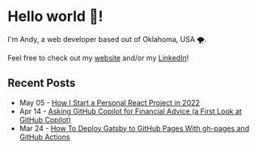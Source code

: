  # Hello world 👋!
 I'm Andy, a web developer based out of Oklahoma, USA 🌪️.

 Feel free to check out my [website](https://andynguyen.dev) and/or my [LinkedIn](https://www.linkedin.com/in/AndyN9/)!

## Recent Posts
<!-- feed start -->
- May 05 - [How I Start a Personal React Project in 2022](https://andynguyen.dev/blog/start-personal-react-project-2022/)
- Apr 14 - [Asking GitHub Copilot for Financial Advice (a First Look at GitHub Copilot)](https://andynguyen.dev/blog/asking-github-copilot-financial-advice-first-look-github-copilot/)
- Mar 24 - [How To Deploy Gatsby to GitHub Pages With gh-pages and GitHub Actions](https://andynguyen.dev/blog/deploy-gatsby-github-pages-gh-pages-github-actions/)
<!-- feed end -->
